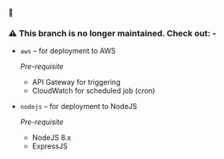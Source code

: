 :eyes:

### :warning: This branch is no longer maintained. Check out: -

* `aws` – for deployment to AWS

  *Pre-requisite*
  * API Gateway for triggering
  * CloudWatch for scheduled job (cron)

* `nodejs` – for deployment to NodeJS

  *Pre-requisite*
  * NodeJS 8.x
  * ExpressJS
